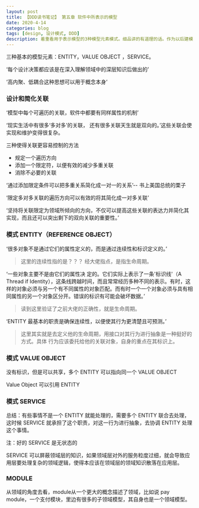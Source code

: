 ```yaml
---
layout: post
title: 【DDD读书笔记】 第五章 软件中所表示的模型
date: 2020-4-14
categories: blog
tags: [design, 设计模式, DDD]
description: 着重看用于表示模型的3种模型元素模式。细品讲的有道理的话。作为以后建模的参考原则。
---
```


三种基本的模型元素：ENTITY，VALUE OBJECT ，SERVICE。

‘每个设计决策都应该是在深入理解领域中的深层知识后做出的’

‘高内聚、低耦合这种思想可以用于概念本身’

### 设计和简化关联

‘模型中每个可遍历的关联，软件中都要有同样属性的机制’

‘现实生活中有很多‘多对多’的关联， 还有很多关联天生就是双向的。’这些关联会使实现和维护变得很复杂。

三种使得关联更容易控制的方法

-   规定一个遍历方向
-   添加一个限定符，以便有效的减少多重关联
-   消除不必要的关联

‘通过添加限定条件可以把多重关系简化成一对一的关系’-- 书上美国总统的栗子

‘限定多对多关联的遍历方向可以有效的将其简化成一对多关联’

‘坚持将关联限定为领域所倾向的方向，不仅可以提高这些关联的表达力并简化其实现，而且还可以突出剩下的双向关联的重要性。’

### 模式 ENTITY（REFERENCE OBJECT）

‘很多对象不是通过它们的属性定义的，而是通过连续性和标识定义的。’

> 这里的连续性指的是？？？ 经大佬指点，是指生命周期。

‘一些对象主要不是由它们的属性决 定的。它们实际上表示了一条'标识线'（A Thread if Identity），这条线跨越时间，而且常常经历多种不同的表示。有时，这样的对象必须与另一个有不同属性的对象匹配。而有时一个一个对象必须与具有相同属性的另一个对象区分开。错误的标识有可能会破坏数据。’

> 读到这里验证了之前大佬的正确性，就是生命周期。

‘ENTITY 最基本的职责是确保连续性，以便使其行为更清楚且可预测。’

> 这里其实就是去定义他的生命周期，用接口对其行为进行抽象是一种挺好的方式。具体 行为应该委托给他的关联对象，自身的重点在其标识上。

### 模式 VALUE OBJECT

没有标识，但是可以共享，多个 ENTITY 可以指向同一个 VALUE OBJECT

Value Object 可以引用 ENTITY

### 模式 SERVICE

总结：有些事情不是一个 ENTITY 就能处理的，需要多个 ENTITY 联合去处理，这时候 SERVICE 就承担了这个职责，对这一行为进行抽象，去协调 ENTITY 处理这个事情。

注：好的 SERVICE 是无状态的

SERVICE 可以屏蔽领域层的知识，如果领域层对外的服务粒度过细，就会导致应用层要处理复杂的领域逻辑，使得本应该在领域层的领域知识散落在应用层。

### MODULE

从领域的角度去看，module从一个更大的概念描述了领域，比如说 pay module，一个支付模块，里边有很多的子领域模型，其自身也是一个领域模型。


